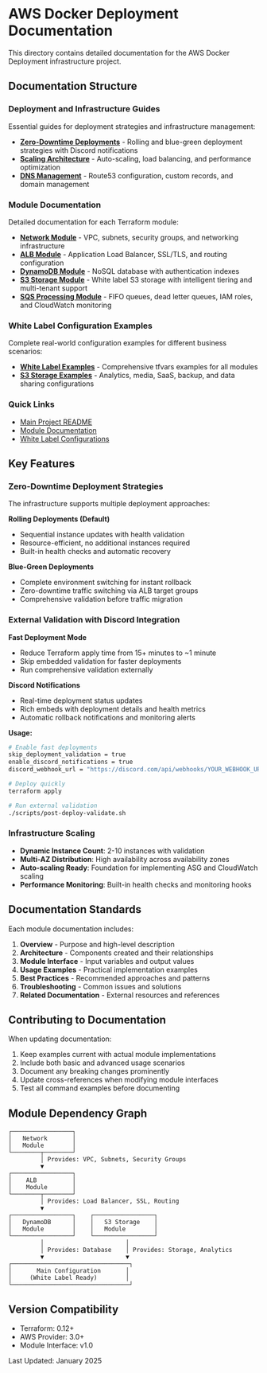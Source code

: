 # AWS Docker Deployment Documentation

This directory contains detailed documentation for the AWS Docker Deployment infrastructure project.

## Documentation Structure

### Deployment and Infrastructure Guides

Essential guides for deployment strategies and infrastructure management:

- **[Zero-Downtime Deployments](zero-downtime-deployments.md)** - Rolling and blue-green deployment strategies with Discord notifications
- **[Scaling Architecture](scaling-architecture.md)** - Auto-scaling, load balancing, and performance optimization
- **[DNS Management](dns-management.md)** - Route53 configuration, custom records, and domain management

### Module Documentation

Detailed documentation for each Terraform module:

- **[Network Module](modules/network.md)** - VPC, subnets, security groups, and networking infrastructure
- **[ALB Module](modules/alb.md)** - Application Load Balancer, SSL/TLS, and routing configuration  
- **[DynamoDB Module](modules/dynamodb.md)** - NoSQL database with authentication indexes
- **[S3 Storage Module](modules/s3.md)** - White label S3 storage with intelligent tiering and multi-tenant support
- **[SQS Processing Module](modules/sqs.md)** - FIFO queues, dead letter queues, IAM roles, and CloudWatch monitoring

### White Label Configuration Examples

Complete real-world configuration examples for different business scenarios:

- **[White Label Examples](white-label/)** - Comprehensive tfvars examples for all modules
- **[S3 Storage Examples](white-label/s3-examples.md)** - Analytics, media, SaaS, backup, and data sharing configurations

### Quick Links

- [Main Project README](../README.md)
- [Module Documentation](modules/)
- [White Label Configurations](white-label/)

## Key Features

### Zero-Downtime Deployment Strategies

The infrastructure supports multiple deployment approaches:

**Rolling Deployments (Default)**
- Sequential instance updates with health validation
- Resource-efficient, no additional instances required
- Built-in health checks and automatic recovery

**Blue-Green Deployments**
- Complete environment switching for instant rollback
- Zero-downtime traffic switching via ALB target groups
- Comprehensive validation before traffic migration

### External Validation with Discord Integration

**Fast Deployment Mode**
- Reduce Terraform apply time from 15+ minutes to ~1 minute
- Skip embedded validation for faster deployments
- Run comprehensive validation externally

**Discord Notifications**
- Real-time deployment status updates
- Rich embeds with deployment details and health metrics
- Automatic rollback notifications and monitoring alerts

**Usage:**
```bash
# Enable fast deployments
skip_deployment_validation = true
enable_discord_notifications = true
discord_webhook_url = "https://discord.com/api/webhooks/YOUR_WEBHOOK_URL"

# Deploy quickly
terraform apply

# Run external validation
./scripts/post-deploy-validate.sh
```

### Infrastructure Scaling

- **Dynamic Instance Count**: 2-10 instances with validation
- **Multi-AZ Distribution**: High availability across availability zones  
- **Auto-scaling Ready**: Foundation for implementing ASG and CloudWatch scaling
- **Performance Monitoring**: Built-in health checks and monitoring hooks

## Documentation Standards

Each module documentation includes:

1. **Overview** - Purpose and high-level description
2. **Architecture** - Components created and their relationships
3. **Module Interface** - Input variables and output values
4. **Usage Examples** - Practical implementation examples
5. **Best Practices** - Recommended approaches and patterns
6. **Troubleshooting** - Common issues and solutions
7. **Related Documentation** - External resources and references

## Contributing to Documentation

When updating documentation:

1. Keep examples current with actual module implementations
2. Include both basic and advanced usage scenarios
3. Document any breaking changes prominently
4. Update cross-references when modifying module interfaces
5. Test all command examples before documenting

## Module Dependency Graph

```
┌─────────────────┐
│   Network       │
│   Module        │
└────────┬────────┘
         │ Provides: VPC, Subnets, Security Groups
         ▼
┌─────────────────┐
│    ALB          │
│    Module       │
└────────┬────────┘
         │ Provides: Load Balancer, SSL, Routing
         ▼
┌─────────────────┐    ┌─────────────────┐
│   DynamoDB      │    │   S3 Storage    │
│   Module        │    │   Module        │
└─────────────────┘    └─────────────────┘
         │                       │
         │ Provides: Database    │ Provides: Storage, Analytics
         ▼                       ▼
┌─────────────────────────────────┐
│       Main Configuration       │
│     (White Label Ready)        │
└─────────────────────────────────┘
```

## Version Compatibility

- Terraform: 0.12+
- AWS Provider: 3.0+
- Module Interface: v1.0

Last Updated: January 2025